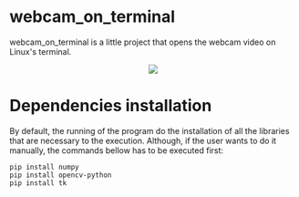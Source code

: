 # webcam_on_terminal
webcam_on_terminal is a little project that opens the webcam video on Linux's terminal. 

<p align="center">
  <img src="https://raw.githubusercontent.com/mathemaia/webcam_on_terminal/data/demonstracao.gif">
</p>

# Dependencies installation
By default, the running of the program do the installation of all the libraries that are necessary to the execution. Although, if the user wants to do it manually, the commands bellow has to be executed first:

```
pip install numpy
pip install opencv-python
pip install tk
```
